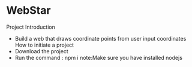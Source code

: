# WebStar
Project Introduction
+ Build a web that draws coordinate points from user input coordinates
How to initiate a project
+ Download the project
+ Run the command : npm i
note:Make sure you have installed nodejs

